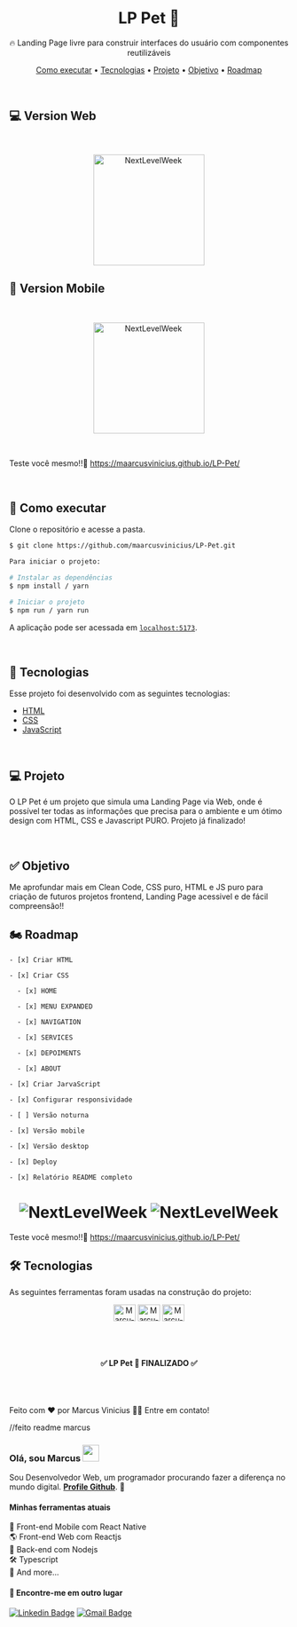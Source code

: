 <h1 align="center">LP Pet 🐶</h1>

<p align="center">🔥 Landing Page livre para construir interfaces do usuário com componentes reutilizáveis</p>

<p align="center">
  <a href="#-executar">Como executar</a> •
  <a href="#-tecnologias">Tecnologias</a> •
  <a href="#-projeto">Projeto</a> • 
  <a href="#-objetivo">Objetivo</a> • 
  <a href="#-roadmap">Roadmap</a>
</p>

<br />

## 💻 Version Web

<br />

<div id="layout" align="center">
  <p align="stretch">
    <img align="center" height="200" alt="NextLevelWeek" title="#NextLevelWeek" src="./assets/destoppp.png">
  </p>
</div>

## 📲 Version Mobile

<br />

<div id="layout" align="center">
  <p align="stretch">
    <img align="center" height="200" alt="NextLevelWeek" title="#NextLevelWeek" src="./assets/mblie.png">
  </p>
</div>

<br />

Teste você mesmo!!🔎 https://maarcusvinicius.github.io/LP-Pet/

<br />

## 🚀 Como executar

Clone o repositório e acesse a pasta.

```bash
$ git clone https://github.com/maarcusvinicius/LP-Pet.git

Para iniciar o projeto:

# Instalar as dependências
$ npm install / yarn

# Iniciar o projeto
$ npm run / yarn run
```
A aplicação pode ser acessada em [`localhost:5173`](http://localhost:5173).

<br />

## 🔧 Tecnologias

Esse projeto foi desenvolvido com as seguintes tecnologias:

- [HTML](https://developer.mozilla.org/pt-BR/docs/Web/HTML)
- [CSS](https://developer.mozilla.org/pt-BR/docs/Web/CSS)
- [JavaScript](https://developer.mozilla.org/pt-BR/docs/Web/JavaScript)

<br />

## 💻 Projeto

O LP Pet é um projeto que simula uma Landing Page via Web, onde é possível ter todas as informações que precisa para o ambiente e um ótimo design com HTML, CSS e Javascript PURO. Projeto já finalizado!

<br />

## ✅ Objetivo

Me aprofundar mais em Clean Code, CSS puro, HTML e JS puro para criação de futuros projetos frontend, Landing Page acessivel e de fácil compreensão!!

## 🏍️ Roadmap

    - [x] Criar HTML

    - [x] Criar CSS

      - [x] HOME
    
      - [x] MENU EXPANDED
    
      - [x] NAVIGATION

      - [x] SERVICES
      
      - [x] DEPOIMENTS
      
      - [x] ABOUT

    - [x] Criar JarvaScript

    - [x] Configurar responsividade

    - [ ] Versão noturna

    - [x] Versão mobile

    - [x] Versão desktop

    - [x] Deploy

    - [x] Relatório README completo

<h1 align="center">
    <img alt="NextLevelWeek" title="#NextLevelWeek" src="./assets/destoppp.png">
    <img alt="NextLevelWeek" title="#NextLevelWeek" src="./assets/mblie.png">
</h1>

Teste você mesmo!!🔎 https://maarcusvinicius.github.io/LP-Pet/

<h2 id="tecnologias"> 🛠 Tecnologias </h2>

As seguintes ferramentas foram usadas na construção do projeto:

<div align="center">
  <img align="center" alt="Marcu-Js" height="30" width="40" src="https://raw.githubusercontent.com/devicons/devicon/master/icons/javascript/javascript-plain.svg">
  <img align="center" alt="Marcu-HTML" height="30" width="40" src="https://raw.githubusercontent.com/devicons/devicon/master/icons/html5/html5-original.svg">
  <img align="center" alt="Marcu-CSS" height="30" width="40" src="https://raw.githubusercontent.com/devicons/devicon/master/icons/css3/css3-original.svg">
</div>


<br><br>
<h4 align="center"> 
	✅  LP Pet 🐶 FINALIZADO  ✅
</h4>
<br />

<br />

Feito com ❤️ por Marcus Vinicius 👋🏽 Entre em contato!
















//feito readme marcus 


### Olá, sou Marcus <img src="https://media.giphy.com/media/hvRJCLFzcasrR4ia7z/giphy.gif" width="30" >

Sou Desenvolvedor Web, um programador procurando fazer a diferença no mundo digital. [**Profile Github**](https://github.com/maarcusvinicius). 🚀

#### Minhas ferramentas atuais
📲 Front-end Mobile com React Native  
🌎 Front-end Web com Reactjs  
📡 Back-end com Nodejs  
🛠️ Typescript  
🧰 And more...  


#### 💬 Encontre-me em outro lugar

[![Linkedin Badge](https://img.shields.io/badge/-Linkedin-blue?style=flat-square&logo=Linkedin&logoColor=white&link=https://www.linkedin.com/in/marcus-vinicius-507718228/)](https://www.linkedin.com/in/marcus-vinicius-507718228/)
[![Gmail Badge](https://img.shields.io/badge/-marcus.editor77@gmail.com-c14438?style=flat-square&logo=Gmail&logoColor=white&link=mailto:marcus.editor77@gmail.com)](marcus.editor77@gmail.com)